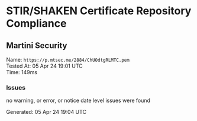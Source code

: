 # STIR/SHAKEN Certificate Repository Compliance

## Martini Security

Name: `https://p.mtsec.me/2884/ChUOdtgRLMTC.pem`\
Tested At: 05 Apr 24 19:01 UTC\
Time: 149ms

### Issues

no warning, or error, or notice date level issues were found

Generated: 05 Apr 24 19:04 UTC